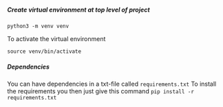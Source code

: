 ##### Create virtual environment at top level of project

`python3 -m venv venv`

To activate the virtual environment

`source venv/bin/activate`

##### Dependencies

You can have dependencies in a txt-file called `requirements.txt`
To install the requirements you then just give this command
`pip install -r requirements.txt`